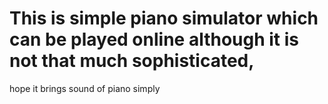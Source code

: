 # This is simple piano simulator which can be played online although it is not that much sophisticated, 
  hope it brings sound of piano simply 
